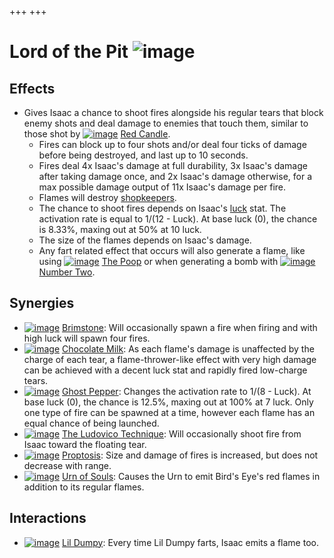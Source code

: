+++
+++

 # Lord of the Pit ![image](/image/Lord_of_the_Pit.png) 


Effects
---------


* Gives Isaac a chance to shoot fires alongside his regular tears that block enemy shots and deal damage to enemies that touch them, similar to those shot by [![image](/image/Red_Candle.png)](/wiki/Red_Candle "Red Candle") [Red Candle](/wiki/Red_Candle "Red Candle").
	+ Fires can block up to four shots and/or deal four ticks of damage before being destroyed, and last up to 10 seconds.
	+ Fires deal 4x Isaac's damage at full durability, 3x Isaac's damage after taking damage once, and 2x Isaac's damage otherwise, for a max possible damage output of 11x Isaac's damage per fire.
	+ Flames will destroy [shopkeepers](/wiki/Shopkeeper "Shopkeeper").
	+ The chance to shoot fires depends on Isaac's [luck](/wiki/Luck "Luck") stat. The activation rate is equal to 1/(12 - Luck). At base luck (0), the chance is 8.33%, maxing out at 50% at 10 luck.
	+ The size of the flames depends on Isaac's damage.
	+ Any fart related effect that occurs will also generate a flame, like using [![image](/image/The_Poop.png)](/wiki/The_Poop "The Poop") [The Poop](/wiki/The_Poop "The Poop") or when generating a bomb with [![image](/image/No._2.png)](/wiki/No._2 "Number Two") [Number Two](/wiki/No._2 "No. 2").


Synergies
-----------


* [![image](/image/Brimstone.png)](/wiki/Brimstone "Brimstone") [Brimstone](/wiki/Brimstone "Brimstone"): Will occasionally spawn a fire when firing and with high luck will spawn four fires.
* [![image](/image/Chocolate_Milk.png)](/wiki/Chocolate_Milk "Chocolate Milk") [Chocolate Milk](/wiki/Chocolate_Milk "Chocolate Milk"): As each flame's damage is unaffected by the charge of each tear, a flame-thrower-like effect with very high damage can be achieved with a decent luck stat and rapidly fired low-charge tears.
* [![image](/image/Ghost_Pepper.png)](/wiki/Ghost_Pepper "Ghost Pepper") [Ghost Pepper](/wiki/Ghost_Pepper "Ghost Pepper"): Changes the activation rate to 1/(8 - Luck). At base luck (0), the chance is 12.5%, maxing out at 100% at 7 luck. Only one type of fire can be spawned at a time, however each flame has an equal chance of being launched.
* [![image](/image/The_Ludovico_Technique.png)](/wiki/The_Ludovico_Technique "The Ludovico Technique") [The Ludovico Technique](/wiki/The_Ludovico_Technique "The Ludovico Technique"): Will occasionally shoot fire from Isaac toward the floating tear.
* [![image](/image/Proptosis.png)](/wiki/Proptosis "Proptosis") [Proptosis](/wiki/Proptosis "Proptosis"): Size and damage of fires is increased, but does not decrease with range.
* [![image](/image/Urn_of_Souls.png)](/wiki/Urn_of_Souls "Urn of Souls") [Urn of Souls](/wiki/Urn_of_Souls "Urn of Souls"): Causes the Urn to emit Bird's Eye's red flames in addition to its regular flames.


Interactions
--------------


* [![image](/image/Lil_Dumpy.png)](/wiki/Lil_Dumpy "Lil Dumpy") [Lil Dumpy](/wiki/Lil_Dumpy "Lil Dumpy"): Every time Lil Dumpy farts, Isaac emits a flame too.


